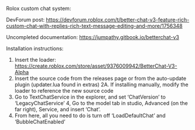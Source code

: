 Rolox custom chat system:

DevForum post: https://devforum.roblox.com/t/better-chat-v3-feature-rich-custom-chat-with-replies-rich-text-message-editing-and-more/1756348

Uncompleted documentation: https://jumpathy.gitbook.io/betterchat-v3

Installation instructions:
1. Insert the loader: https://create.roblox.com/store/asset/9376009942/BetterChat-V3-Alpha
2. Insert the source code from the releases page or from the auto-update plugin (updater.lua found in extras)
2A. If installing manually, modify the loader to reference the new source code
3. Go to TextChatService in the explorer, and set ‘ChatVersion’ to ‘LegacyChatService’
4, Go to the model tab in studio, Advanced (on the far right), Service, and insert ‘Chat’.
5. From here, all you need to do is turn off ‘LoadDefaultChat’ and ‘BubbleChatEnabled’
